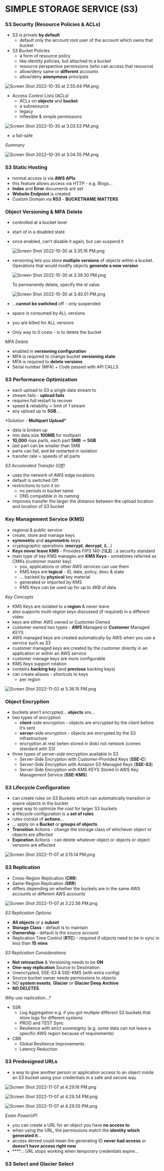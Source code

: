 # SIMPLE STORAGE SERVICE (S3)

### S3 Security (Resource Policies & ACLs)

- S3 is private **by default**
  - default only the account root user of the account which owns that bucket
- S3 Bucket Policies
  - a form of resource policy
  - like identity policies, but attached to a bucket
  - resource perspective permissions (who can access that resource)
  - allow/deny same or **different** accounts
  - allow/deny **anonymous** principals

![Screen Shot 2022-10-30 at 2.55.44 PM.png](https://s3-us-west-2.amazonaws.com/secure.notion-static.com/21ae2ac7-d753-4af1-b680-630a99623483/Screen_Shot_2022-10-30_at_2.55.44_PM.png)

- Access Control Lists (ACLs)
  - ACLs on **objects** and **bucket**
  - a subresource
  - legacy
  - inflexible & simple permissions

![Screen Shot 2022-10-30 at 3.03.53 PM.png](https://s3-us-west-2.amazonaws.com/secure.notion-static.com/99faf172-af62-497a-a034-e34e5a688ac7/Screen_Shot_2022-10-30_at_3.03.53_PM.png)

- a fail-safe

_Summary_

![Screen Shot 2022-10-30 at 3.04.55 PM.png](https://s3-us-west-2.amazonaws.com/secure.notion-static.com/b48a326f-a67c-43c1-9f00-6f0d2476ea33/Screen_Shot_2022-10-30_at_3.04.55_PM.png)

### S3 Static Hosting

- normal access is via **AWS APIs**
- this feature allows access via HTTP - e.g. Blogs…
- **Index** and **Error** documents are set
- **Website Endpoint** is created
- Custom Domain via **R53** - **BUCKETNAME MATTERS**

### Object Versioning & MFA Delete

- controlled at a bucket level
- start of in a disabled state
- once enabled, can’t disable it again, but can suspend it

  ![Screen Shot 2022-10-30 at 3.35.16 PM.png](https://s3-us-west-2.amazonaws.com/secure.notion-static.com/1abb8f4f-3405-49f3-b0a0-4015e84741fd/Screen_Shot_2022-10-30_at_3.35.16_PM.png)

- versioning lets you store **multiple versions** of objects within a bucket. Operations that would modify objects **generate a new version**

  ![Screen Shot 2022-10-30 at 3.39.30 PM.png](https://s3-us-west-2.amazonaws.com/secure.notion-static.com/6ca0ad95-c557-494c-8007-83aaa1079db9/Screen_Shot_2022-10-30_at_3.39.30_PM.png)

  To permanently delete, specify the id value

  ![Screen Shot 2022-10-30 at 3.40.01 PM.png](https://s3-us-west-2.amazonaws.com/secure.notion-static.com/c8a20c30-60f7-46b0-9f16-f274d57dccd3/Screen_Shot_2022-10-30_at_3.40.01_PM.png)

- …**cannot be switched** off - only suspended
- space is consumed by ALL versions
- you are billed for ALL versions
- Only way to 0 costs - is to delete the bucket

_MFA Delete_

- enabled in **versioning configuration**
- MFA is required to change bucket **versioning state**
- MFA is required to **delete versions**
- Serial number (MFA) + Code passed with API CALLS

### S3 Performance Optimization

- each upload to S3 a single data stream to
- stream fails - **upload fails**
- requires full restart to recover
- speed & reliability = limit of 1 stream
- any upload up to **5GB**…

\*Solution - **Multipart Upload\***

- data is broken up
- min data size **100MB** for multipart
- **10,000** max parts, each part **5MB** → **5GB**
- last part can be smaller than 5MB
- parts can fail, and be restarted in isolation
- transfer rate = speeds of all parts

_S3 Accelerated Transfer (Off)_

- uses the network of AWS edge locations
- default is switched Off
- restrictions to turn it on
  - no periods in bucket name
  - DNS compatible in its naming
- improves transfer the larger the distance between the upload location and location of S3 bucket

### Key Management Service (KMS)

- regional & public service
- create, store and manage keys
- **symmetric** and **asymmetric** keys
- cryptographic operations (**encrypt**, **decrypt**, &…)
- **Keys never leave KMS** - Provides FIPS 140-2(**L2**) : a security standard
- main type of key KMS manages are **KMS Keys** - sometimes referred as CMKs (customer master key)
  - you, applications or other AWS services can use them
  - KMS keys are **logical** - ID, date, policy, desc & state
  - … backed by **physical** key material
  - generated or imported by KMS
  - KMS Keys can be used up for up to 4KB of data

_Key Concepts_

- KMS Keys are isolated to a **region** & never leave
- also supports multi-region keys discussed (if required) in a different video
- keys are either AWS owned or Customer Owned
- customer owned two types - **AWS** Managed or **Customer** Managed KEYS
- AWS managed keys are created automatically by AWS when you use a service such as S3
- customer managed keys are created by the customer directly in an application or within an AWS service
- customer manage keys are more configurable
- KMS Keys support rotation
- contains **backing key** (and **previous** backing keys)
- can create aliases - shortcuts to keys
  - per region

![Screen Shot 2022-11-02 at 5.36.15 PM.png](https://s3-us-west-2.amazonaws.com/secure.notion-static.com/2a8dc953-5dc0-4344-a796-3ca85f2e5547/Screen_Shot_2022-11-02_at_5.36.15_PM.png)

### Object Encryption

- buckets aren’t encrypted… **objects** are…
- two types of encryption
  - **client**-side encryption - objects are encrypted by the client before it’s sent
  - **server**-side encryption - objects are encrypted by the S3 infrastructure
  - encryption at rest (when stored in disk) not network (comes standard with S3)
- three types of server-side encryption available in S3
  - Server-Side Encryption with Customer-Provided Keys (**SSE-C**)
  - Server-Side Encryption with Amazon S3-Managed Keys (**SSE-S3**)
  - Server-Side Encryption with KMS KEYS Stored in AWS Key Management Service (**SSE-KMS**)

### S3 Lifecycle Configuration

- can create rules on S3 Buckets which can automatically transition or expire objects in the bucket
- great way to optimize the cost for larger S3 buckets
- a lifecycle configuration is a **set of rules**
- rules consist of **actions**…
- … apply on a **Bucket** or **groups of objects**
- **Transition** Actions - change the storage class of whichever object or objects are affected
- **Expiration** Actions - can delete whatever object or objects or object versions are affected

![Screen Shot 2022-11-07 at 3.15.14 PM.png](https://s3-us-west-2.amazonaws.com/secure.notion-static.com/dfb4cb95-3813-4b06-ad34-56cd11c4cb87/Screen_Shot_2022-11-07_at_3.15.14_PM.png)

### S3 Replication

- Cross-Region Replication (**CRR**)
- Same-Region Replication (**SRR**)
- differs depending on whether the buckets are in the same AWS accounts or different AWS accounts

![Screen Shot 2022-11-07 at 3.22.56 PM.png](https://s3-us-west-2.amazonaws.com/secure.notion-static.com/d8f86122-0dc9-4c6f-b31d-49e5e6fad252/Screen_Shot_2022-11-07_at_3.22.56_PM.png)

_S3 Replication Options_

- **All objects** or a **subset**
- **Storage Class** - default is to maintain
- **Ownership** - default is the source account
- Replication Time Control (**RTC**) - required if objects need to be in sync in less than **15** **mins**

_S3 Replication Considerations_

- **Not retroactive** & Versioning needs to be **ON**
- **One-way replication** Source to Destination
- Unencrypted, SSE-S3 & SSE-KMS (with extra config)
- Source bucket owner needs permissions to objects
- NO **system events**, **Glacier** or **Glacier Deep Archive**
- **NO DELETES**

_Why use replication…?_

- SSR
  - Log Aggregation e.g. if you got multiple different S3 buckets that store logs for different systems
  - PROD and TEST Sync
  - Resilience with strict sovereignty (e.g. some data can not leave a specific AWS region because of requirements)
- CRR
  - Global Resilience Improvements
  - Latency Reduction

### S3 Predesigned URLs

- a way to give another person or application access to an object inside an S3 bucket using your credentials in a safe and secure way

![Screen Shot 2022-11-07 at 4.29.16 PM.png](https://s3-us-west-2.amazonaws.com/secure.notion-static.com/b9e04f32-52e3-43c4-9a36-ebe3e1cdb2f2/Screen_Shot_2022-11-07_at_4.29.16_PM.png)

![Screen Shot 2022-11-07 at 4.29.34 PM.png](https://s3-us-west-2.amazonaws.com/secure.notion-static.com/1e47763e-e0f4-49aa-86d8-768c25f2eeca/Screen_Shot_2022-11-07_at_4.29.34_PM.png)

![Screen Shot 2022-11-07 at 4.29.55 PM.png](https://s3-us-west-2.amazonaws.com/secure.notion-static.com/3ebbbccf-4a2f-480e-be51-7c294afb1dde/Screen_Shot_2022-11-07_at_4.29.55_PM.png)

_Exam PowerUP!_

- you can create a URL for an object you have **no access to**
- when using the URL, the permissions match the **identity which generated it**…
- access denied could mean the generating ID **never had access** or **doesn’t have access right now**
- \*\*\*\*… URL stops working when temporary credentials expire…

### S3 Select and Glacier Select
